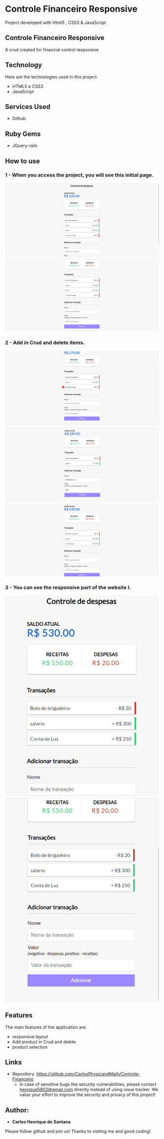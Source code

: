 # Controle Financeiro Responsive
 Project developed with Html5 , CSS3 & JavaScript

## Controle Financeiro Responsive
A crud created for financial control responsive


## Technology 

Here are the technologies used in this project.

* HTML5 e CSS3
* JavaScript


## Services Used

* Github

## Ruby Gems

* JQuery-rails



## How to use

### 1 - When you access the project, you will see this initial page.

![Homepage image](https://github.com/CarlosPhysicandMath/Controle-Financeiro/blob/main/Prints/Captura%20de%20Tela%20(1).png)
![Homepage image](https://github.com/CarlosPhysicandMath/Controle-Financeiro/blob/main/Prints/Captura%20de%20Tela%20(2).png)

### 2 - Add in Crud and delete items.
![Homepage image](https://github.com/CarlosPhysicandMath/Controle-Financeiro/blob/main/Prints/Captura%20de%20Tela%20(3).png)
![Homepage image](https://github.com/CarlosPhysicandMath/Controle-Financeiro/blob/main/Prints/Captura%20de%20Tela%20(4).png)
![Homepage image](https://github.com/CarlosPhysicandMath/Controle-Financeiro/blob/main/Prints/Captura%20de%20Tela%20(5).png)


### 3 - You can see the responsive part of the website I.

![Part Responsive](https://github.com/CarlosPhysicandMath/Controle-Financeiro/blob/main/Prints/Captura%20de%20Tela%20(6).png)
![Part Responsive](https://github.com/CarlosPhysicandMath/Controle-Financeiro/blob/main/Prints/Captura%20de%20Tela%20(7).png)



## Features

The main features of the application are:
 - responsive layout 
 - Add product in Crud and delete
 - product selection




## Links
  - Repository: https://github.com/CarlosPhysicandMath/Controle-Financeiro
    - In case of sensitive bugs like security vulnerabilities, please contact
      henrique5802@gmail.com directly instead of using issue tracker. We value your effort
      to improve the security and privacy of this project!



  ## Author:

  * **Carlos Henrique de Santana** 

  Please follow github and join us!
  Thanks to visiting me and good coding!
